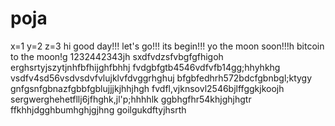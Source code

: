 # poja
x=1
y=2
z=3
hi
good day!!!
let's go!!!
its begin!!!
yo the moon soon!!!h
bitcoin to the moon!g
1232442343jh
sxdfvdzsfvbgfgfhigoh
erghsrtyjszytjnhfbfhijghfbhhj
fvdgbfgtb4546vdfvfb14gg;hhyhkhg
vsdfv4sd56vsdvsdvfvlujklvfdvggrhghuj
bfgbfedhrh572bdcfgbnbgl;ktygy
 gnfgsnfgbnazfgbbfgblujjjkjhhjhgh
fvdfl,vjknsovl2546bjlffggkjkoojh
sergwerghehetfllj6jfhghk,jl'p;hhhhlk
ggbhgfhr54khjghjhgtr
ffkhhjdgghbumhghjgjhng
goilgukdftyjhsrth
